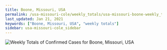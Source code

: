 ```yaml
---
title: Boone, Missouri, USA
permalink: /usa-missouri-cole/weekly_totals/usa-missouri-boone-weekly_totals.html
last_updated: Jan 21, 2021
keywords: ["Boone, Missouri, USA", "weekly totals"]
sidebar: usa-missouri-cole_sidebar
---
```


![Weekly Totals of Confirmed Cases for Boone, Missouri, USA](/covid_tracker/images/graphs/usa-missouri-boone-weekly_totals_graph.png)
